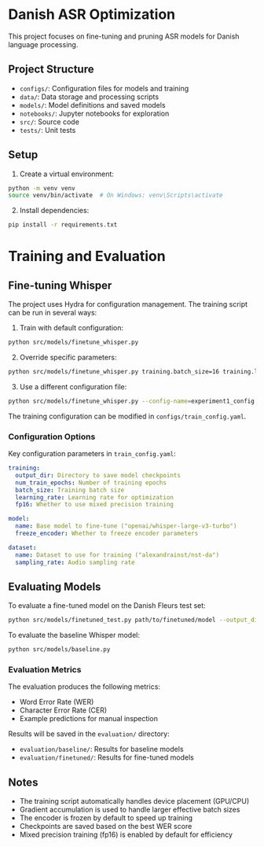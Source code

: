 # Danish ASR Optimization

This project focuses on fine-tuning and pruning ASR models for Danish language processing.

## Project Structure

- `configs/`: Configuration files for models and training
- `data/`: Data storage and processing scripts
- `models/`: Model definitions and saved models
- `notebooks/`: Jupyter notebooks for exploration
- `src/`: Source code
- `tests/`: Unit tests

## Setup

1. Create a virtual environment:
```bash
python -m venv venv
source venv/bin/activate  # On Windows: venv\Scripts\activate
```

2. Install dependencies:
```bash
pip install -r requirements.txt
```

# Training and Evaluation

## Fine-tuning Whisper

The project uses Hydra for configuration management. The training script can be run in several ways:

1. Train with default configuration:
```bash
python src/models/finetune_whisper.py
```

2. Override specific parameters:
```bash
python src/models/finetune_whisper.py training.batch_size=16 training.learning_rate=2e-5
```

3. Use a different configuration file:
```bash
python src/models/finetune_whisper.py --config-name=experiment1_config
```

The training configuration can be modified in `configs/train_config.yaml`.

### Configuration Options

Key configuration parameters in `train_config.yaml`:

```yaml
training:
  output_dir: Directory to save model checkpoints
  num_train_epochs: Number of training epochs
  batch_size: Training batch size
  learning_rate: Learning rate for optimization
  fp16: Whether to use mixed precision training

model:
  name: Base model to fine-tune ("openai/whisper-large-v3-turbo")
  freeze_encoder: Whether to freeze encoder parameters

dataset:
  name: Dataset to use for training ("alexandrainst/nst-da")
  sampling_rate: Audio sampling rate
```

## Evaluating Models

To evaluate a fine-tuned model on the Danish Fleurs test set:
```bash
python src/models/finetuned_test.py path/to/finetuned/model --output_dir evaluation_results
```

To evaluate the baseline Whisper model:
```bash
python src/models/baseline.py
```

### Evaluation Metrics

The evaluation produces the following metrics:
- Word Error Rate (WER)
- Character Error Rate (CER)
- Example predictions for manual inspection

Results will be saved in the `evaluation/` directory:
- `evaluation/baseline/`: Results for baseline models
- `evaluation/finetuned/`: Results for fine-tuned models

## Notes

- The training script automatically handles device placement (GPU/CPU)
- Gradient accumulation is used to handle larger effective batch sizes
- The encoder is frozen by default to speed up training
- Checkpoints are saved based on the best WER score
- Mixed precision training (fp16) is enabled by default for efficiency
```

